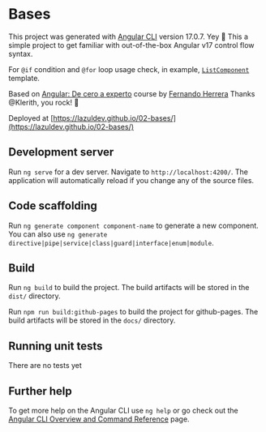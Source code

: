 # Bases

This project was generated with [Angular CLI](https://github.com/angular/angular-cli) version 17.0.7. Yey 🥳
This a simple project to get familiar with out-of-the-box Angular v17 control flow syntax.

For `@if` condition and `@for` loop usage check, in example, [`ListComponent`](https://github.com/LazulDev/02-bases/blob/main/src/app/dbz/components/list/list.component.html) template.

Based on [Angular: De cero a experto](https://cursos.devtalles.com/courses/angular) course by [Fernando Herrera](https://fernando-herrera.com/#/home)
Thanks @Klerith, you rock! 🚀

Deployed at [https://lazuldev.github.io/02-bases/](https://lazuldev.github.io/02-bases/)


## Development server

Run `ng serve` for a dev server. Navigate to `http://localhost:4200/`. The application will automatically reload if you change any of the source files.

## Code scaffolding

Run `ng generate component component-name` to generate a new component. You can also use `ng generate directive|pipe|service|class|guard|interface|enum|module`.

## Build

Run `ng build` to build the project. The build artifacts will be stored in the `dist/` directory.

Run `npm run build:github-pages` to build the project for github-pages. The build artifacts will be stored in the `docs/` directory.

## Running unit tests

There are no tests yet

## Further help

To get more help on the Angular CLI use `ng help` or go check out the [Angular CLI Overview and Command Reference](https://angular.io/cli) page.
